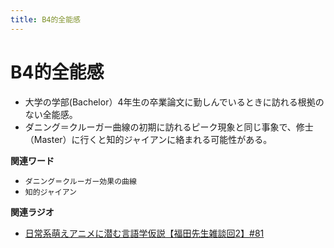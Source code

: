 ```yaml
---
title: B4的全能感
---
```


# B4的全能感

-   大学の学部(Bachelor）4年生の卒業論文に勤しんでいるときに訪れる根拠のない全能感。
-   ダニング＝クルーガー曲線の初期に訪れるピーク現象と同じ事象で、修士（Master）に行くと知的ジャイアンに絡まれる可能性がある。

**関連ワード**

-   `ダニング＝クルーガー効果の曲線`
-   `知的ジャイアン`

**関連ラジオ**

-   [日常系萌えアニメに潜む言語学仮説【福田先生雑談回2】#81](https://www.youtube.com/watch?v=75HsFDb3HLI)
